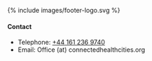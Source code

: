 ---
---

{% include images/footer-logo.svg %}

#### Contact

- Telephone: <a href="tel:+44 161 236 9740">+44 161 236 9740</a>
- Email: Office (at) connectedhealthcities.org